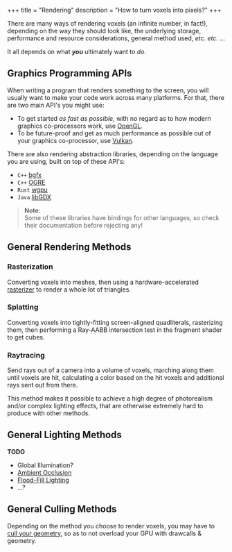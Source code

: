 +++
title = "Rendering"
description = "How to turn voxels into pixels?"
+++

There are many ways of rendering voxels (an infinite number, in fact!), depending on the way they should look like,
the underlying storage, performance and resource considerations, general method used, *etc. etc.* ...

It all depends on what ***you*** ultimately want to *do*.

## Graphics Programming APIs

When writing a program that renders something to the screen,
you will usually want to make your code work across many platforms.
For that, there are two main API's you might use:

- To get started *as fast as possible*, with no regard as to how modern graphics co-processors work,
  use [OpenGL](/wiki/rendering/opengl).
- To be future-proof and get as much performance as possible out of your graphics co-processor,
  use [Vulkan](/wiki/rendering/vulkan).

There are also rendering abstraction libraries,
depending on the language you are using,
built on top of these API's:

- `C++` [bgfx](https://github.com/bkaradzic/bgfx)
- `C++` [OGRE](https://ogrecave.github.io/ogre/)
- `Rust` [wgpu](https://wgpu.rs/)
- `Java` [libGDX](https://libgdx.com/)

> **Note**:  
> Some of these libraries have bindings for other languages,
> so check their documentation before rejecting any!

## General Rendering Methods

### Rasterization

Converting voxels into meshes, then using a hardware-accelerated [rasterizer](https://en.wikipedia.org/wiki/Rasterisation)
to render a whole lot of triangles.

### Splatting

Converting voxels into tightly-fitting screen-aligned quadliterals, rasterizing them,
then performing a Ray-AABB intersection test in the fragment shader to get cubes.

### Raytracing

Send rays out of a camera into a volume of voxels, marching along them until voxels are hit,
calculating a color based on the hit voxels and additional rays sent out from there.

This method makes it possible to achieve a high degree of photorealism and/or complex lighting effects,
that are otherwise extremely hard to produce with other methods.

## General Lighting Methods

**TODO**

- Global Illumination?
- [Ambient Occlusion](https://0fps.net/2013/07/03/ambient-occlusion-for-minecraft-like-worlds/)
- [Flood-Fill Lighting](https://web.archive.org/web/20210429192404/https://www.seedofandromeda.com/blogs/29-fast-flood-fill-lighting-in-a-blocky-voxel-game-pt-1)
- ...?

## General Culling Methods

Depending on the method you choose to render voxels,
you may have to [cull your geometry](/wiki/rendering/culling),
so as to not overload your GPU with drawcalls & geometry.
